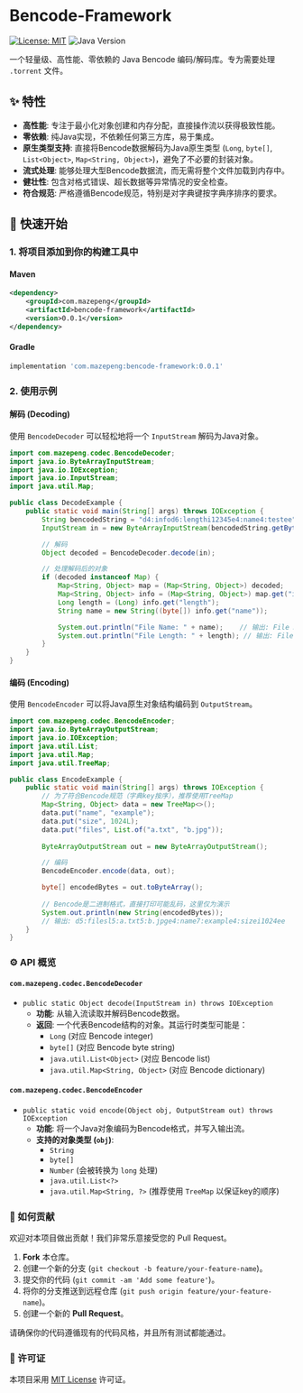 # Bencode-Framework

[![License: MIT](https://img.shields.io/badge/License-MIT-yellow.svg)](https://opensource.org/licenses/MIT)
![Java Version](https://img.shields.io/badge/Java-8%2B-blue.svg)

一个轻量级、高性能、零依赖的 Java Bencode 编码/解码库。专为需要处理 `.torrent` 文件。

## ✨ 特性

- **高性能**: 专注于最小化对象创建和内存分配，直接操作流以获得极致性能。
- **零依赖**: 纯Java实现，不依赖任何第三方库，易于集成。
- **原生类型支持**: 直接将Bencode数据解码为Java原生类型 (`Long`, `byte[]`, `List<Object>`, `Map<String, Object>`)，避免了不必要的封装对象。
- **流式处理**: 能够处理大型Bencode数据流，而无需将整个文件加载到内存中。
- **健壮性**: 包含对格式错误、超长数据等异常情况的安全检查。
- **符合规范**: 严格遵循Bencode规范，特别是对字典键按字典序排序的要求。

## 🚀 快速开始

### 1. 将项目添加到你的构建工具中

#### Maven
```xml
<dependency>
    <groupId>com.mazepeng</groupId>
    <artifactId>bencode-framework</artifactId>
    <version>0.0.1</version>
</dependency>
```

#### Gradle
```groovy
implementation 'com.mazepeng:bencode-framework:0.0.1'
```

### 2. 使用示例

#### 解码 (Decoding)

使用 `BencodeDecoder` 可以轻松地将一个 `InputStream` 解码为Java对象。

```java
import com.mazepeng.codec.BencodeDecoder;
import java.io.ByteArrayInputStream;
import java.io.IOException;
import java.io.InputStream;
import java.util.Map;

public class DecodeExample {
    public static void main(String[] args) throws IOException {
        String bencodedString = "d4:infod6:lengthi12345e4:name4:testee";
        InputStream in = new ByteArrayInputStream(bencodedString.getBytes());

        // 解码
        Object decoded = BencodeDecoder.decode(in);

        // 处理解码后的对象
        if (decoded instanceof Map) {
            Map<String, Object> map = (Map<String, Object>) decoded;
            Map<String, Object> info = (Map<String, Object>) map.get("info");
            Long length = (Long) info.get("length");
            String name = new String((byte[]) info.get("name"));

            System.out.println("File Name: " + name);    // 输出: File Name: test
            System.out.println("File Length: " + length); // 输出: File Length: 12345
        }
    }
}
```

#### 编码 (Encoding)

使用 `BencodeEncoder` 可以将Java原生对象结构编码到 `OutputStream`。

```java
import com.mazepeng.codec.BencodeEncoder;
import java.io.ByteArrayOutputStream;
import java.io.IOException;
import java.util.List;
import java.util.Map;
import java.util.TreeMap;

public class EncodeExample {
    public static void main(String[] args) throws IOException {
        // 为了符合Bencode规范（字典key按序），推荐使用TreeMap
        Map<String, Object> data = new TreeMap<>();
        data.put("name", "example");
        data.put("size", 1024L);
        data.put("files", List.of("a.txt", "b.jpg"));
        
        ByteArrayOutputStream out = new ByteArrayOutputStream();

        // 编码
        BencodeEncoder.encode(data, out);

        byte[] encodedBytes = out.toByteArray();
        
        // Bencode是二进制格式，直接打印可能乱码，这里仅为演示
        System.out.println(new String(encodedBytes));
        // 输出: d5:filesl5:a.txt5:b.jpge4:name7:example4:sizei1024ee
    }
}
```

### ⚙️ API 概览

#### `com.mazepeng.codec.BencodeDecoder`

-   `public static Object decode(InputStream in) throws IOException`
    -   **功能**: 从输入流读取并解码Bencode数据。
    -   **返回**: 一个代表Bencode结构的对象。其运行时类型可能是：
        -   `Long` (对应 Bencode integer)
        -   `byte[]` (对应 Bencode byte string)
        -   `java.util.List<Object>` (对应 Bencode list)
        -   `java.util.Map<String, Object>` (对应 Bencode dictionary)

#### `com.mazepeng.codec.BencodeEncoder`

-   `public static void encode(Object obj, OutputStream out) throws IOException`
    -   **功能**: 将一个Java对象编码为Bencode格式，并写入输出流。
    -   **支持的对象类型 (`obj`)**:
        -   `String`
        -   `byte[]`
        -   `Number` (会被转换为 `long` 处理)
        -   `java.util.List<?>`
        -   `java.util.Map<String, ?>` (推荐使用 `TreeMap` 以保证key的顺序)

### 🤝 如何贡献

欢迎对本项目做出贡献！我们非常乐意接受您的 Pull Request。

1.  **Fork** 本仓库。
2.  创建一个新的分支 (`git checkout -b feature/your-feature-name`)。
3.  提交你的代码 (`git commit -am 'Add some feature'`)。
4.  将你的分支推送到远程仓库 (`git push origin feature/your-feature-name`)。
5.  创建一个新的 **Pull Request**。

请确保你的代码遵循现有的代码风格，并且所有测试都能通过。

### 📄 许可证

本项目采用 [MIT License](https://opensource.org/licenses/MIT) 许可证。